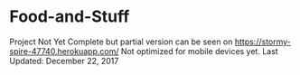 # Food-and-Stuff
Project Not Yet Complete but partial version can be seen on https://stormy-spire-47740.herokuapp.com/
Not optimized for mobile devices yet.
Last Updated: December 22, 2017
